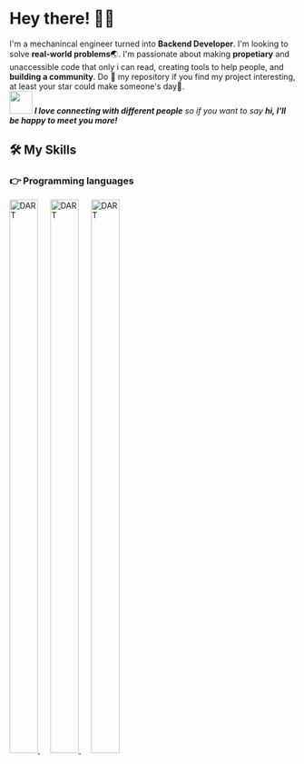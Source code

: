 <!-- Greeting -->
# Hey there! :wave::smiley:

<!--Introduction -->
I'm a mechanincal engineer turned into **Backend Developer**. I'm looking to solve **real-world problems**:earth_asia:. I'm passionate about making **propetiary** and unaccessible code that only i can read, creating tools to help people, and **building a community**. Do :star2: my repository if you find my project interesting, at least your star could make someone's day:pray:.
<br>
<img src="https://media.giphy.com/media/LnQjpWaON8nhr21vNW/giphy.gif" width="40"> <em><b>I love connecting with different people</b> so if you want to say <b>hi, I'll be happy to meet you more!</b></em>

## 🛠️ My Skills

### 👉 Programming languages

<p align="left"> 

  <a href="https://nodejs.org/en/">
    <img alt="DART" width="50px" height="50%" src="https://cdn.iconscout.com/icon/free/png-256/node-js-1174925.png"/>
  </a>
&emsp;
  <a href="https://go.dev/">
      <img alt="DART" width="50px" height="50%" src="https://logos-download.com/wp-content/uploads/2019/01/Golang_Logo.png"/>
    </a>
&emsp;
  <a>
      <img alt="DART" width="50px" height="50%" src="https://sdtimes.com/wp-content/uploads/2018/03/cpppp.png"/>
    </a>
&emsp;
</p>